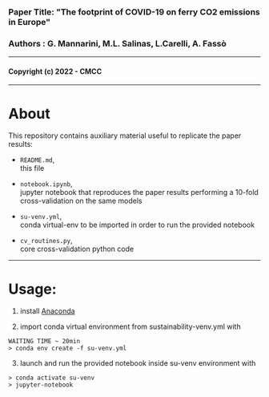 ### Paper Title:  "The footprint of COVID-19 on ferry CO2 emissions in Europe"

### Authors    :   G. Mannarini, M.L. Salinas, L.Carelli, A. Fassò

<hr>

#### Copyright (c) 2022 - CMCC

<hr>

# About

This repository contains auxiliary material useful to replicate the paper results:

  - `README.md`,<br>
  this file

  - `notebook.ipynb`,<br>
  jupyter notebook that reproduces the paper results performing a 10-fold cross-validation on the same models

  - `su-venv.yml`,<br>
  conda virtual-env to be imported in order to run the provided notebook

  - `cv_routines.py`,<br>
  core cross-validation python code


<hr>

# Usage:
  
  1. install [Anaconda](https://www.anaconda.com/products/distribution)
  
  2. import conda virtual environment from sustainability-venv.yml with

    WAITING TIME ~ 20min
    > conda env create -f su-venv.yml
  
  3. launch and run the provided notebook inside su-venv environment with
  
    > conda activate su-venv  
    > jupyter-notebook

